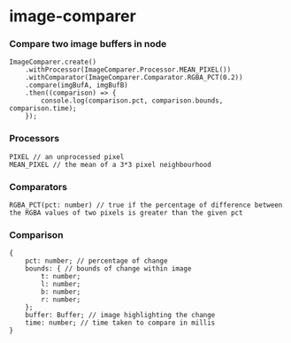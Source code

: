 # image-comparer

### Compare two image buffers in node

    ImageComparer.create()
        .withProcessor(ImageComparer.Processor.MEAN_PIXEL())
        .withComparator(ImageComparer.Comparator.RGBA_PCT(0.2))
        .compare(imgBufA, imgBufB)
        .then((comparison) => {
            console.log(comparison.pct, comparison.bounds, comparison.time);
        });

### Processors

    PIXEL // an unprocessed pixel
    MEAN_PIXEL // the mean of a 3*3 pixel neighbourhood

### Comparators

    RGBA_PCT(pct: number) // true if the percentage of difference between the RGBA values of two pixels is greater than the given pct

### Comparison

    {
        pct: number; // percentage of change
        bounds: { // bounds of change within image
            t: number;
            l: number;
            b: number;
            r: number;
        };
        buffer: Buffer; // image highlighting the change
        time: number; // time taken to compare in millis
    }
